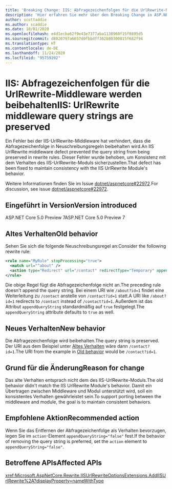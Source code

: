 ```yaml
---
title: 'Breaking Change: IIS: Abfragezeichenfolgen für die UrlRewrite-Middleware werden beibehalten'
description: 'Hier erfahren Sie mehr über den Breaking Change in ASP.NET Core 5.0 mit dem Titel „IIS: Abfragezeichenfolgen für die UrlRewrite-Middleware werden beibehalten'
author: scottaddie
ms.author: scaddie
ms.date: 10/01/2020
ms.openlocfilehash: e4d1ecba62f9e43e7377aba1138968f15f8895d5
ms.sourcegitcommit: d8020797a6657d0fbbdff362b80300815f682f94
ms.translationtype: HT
ms.contentlocale: de-DE
ms.lasthandoff: 11/24/2020
ms.locfileid: "95759202"
---
```

# <a name="iis-urlrewrite-middleware-query-strings-are-preserved"></a><span data-ttu-id="b84aa-103">IIS: Abfragezeichenfolgen für die UrlRewrite-Middleware werden beibehalten</span><span class="sxs-lookup"><span data-stu-id="b84aa-103">IIS: UrlRewrite middleware query strings are preserved</span></span>

<span data-ttu-id="b84aa-104">Ein Fehler bei der IIS-UrlRewrite-Middleware hat verhindert, dass die Abfragezeichenfolge in Neuschreibungsregeln beibehalten wird.</span><span class="sxs-lookup"><span data-stu-id="b84aa-104">An IIS UrlRewrite middleware defect prevented the query string from being preserved in rewrite rules.</span></span> <span data-ttu-id="b84aa-105">Dieser Fehler wurde behoben, um Konsistenz mit dem Verhalten des IIS-UrlRewrite-Moduls sicherzustellen.</span><span class="sxs-lookup"><span data-stu-id="b84aa-105">That defect has been fixed to maintain consistency with the IIS UrlRewrite Module's behavior.</span></span>

<span data-ttu-id="b84aa-106">Weitere Informationen finden Sie im Issue [dotnet/aspnetcore#22972](https://github.com/dotnet/aspnetcore/issues/22972).</span><span class="sxs-lookup"><span data-stu-id="b84aa-106">For discussion, see issue [dotnet/aspnetcore#22972](https://github.com/dotnet/aspnetcore/issues/22972).</span></span>

## <a name="version-introduced"></a><span data-ttu-id="b84aa-107">Eingeführt in Version</span><span class="sxs-lookup"><span data-stu-id="b84aa-107">Version introduced</span></span>

<span data-ttu-id="b84aa-108">ASP.NET Core 5.0 Preview 7</span><span class="sxs-lookup"><span data-stu-id="b84aa-108">ASP.NET Core 5.0 Preview 7</span></span>

## <a name="old-behavior"></a><span data-ttu-id="b84aa-109">Altes Verhalten</span><span class="sxs-lookup"><span data-stu-id="b84aa-109">Old behavior</span></span>

<span data-ttu-id="b84aa-110">Sehen Sie sich die folgende Neuschreibungsregel an:</span><span class="sxs-lookup"><span data-stu-id="b84aa-110">Consider the following rewrite rule:</span></span>

```xml
<rule name="MyRule" stopProcessing="true">
  <match url="^about" />
  <action type="Redirect" url="/contact" redirectType="Temporary" appendQueryString="true" />
</rule>
```

<span data-ttu-id="b84aa-111">Die obige Regel fügt die Abfragezeichenfolge nicht an.</span><span class="sxs-lookup"><span data-stu-id="b84aa-111">The preceding rule doesn't append the query string.</span></span> <span data-ttu-id="b84aa-112">Bei einem URI wie `/about?id=1` findet eine Weiterleitung zu `/contact` anstelle von `/contact?id=1` statt.</span><span class="sxs-lookup"><span data-stu-id="b84aa-112">A URI like `/about?id=1` redirects to `/contact` instead of `/contact?id=1`.</span></span> <span data-ttu-id="b84aa-113">Außerdem ist das Attribut `appendQueryString` standardmäßig auf `true` festgelegt.</span><span class="sxs-lookup"><span data-stu-id="b84aa-113">The `appendQueryString` attribute defaults to `true` as well.</span></span>

## <a name="new-behavior"></a><span data-ttu-id="b84aa-114">Neues Verhalten</span><span class="sxs-lookup"><span data-stu-id="b84aa-114">New behavior</span></span>

<span data-ttu-id="b84aa-115">Die Abfragezeichenfolge wird beibehalten.</span><span class="sxs-lookup"><span data-stu-id="b84aa-115">The query string is preserved.</span></span> <span data-ttu-id="b84aa-116">Der URI aus dem Beispiel unter [Altes Verhalten](#old-behavior) wäre dann `/contact?id=1`.</span><span class="sxs-lookup"><span data-stu-id="b84aa-116">The URI from the example in [Old behavior](#old-behavior) would be `/contact?id=1`.</span></span>

## <a name="reason-for-change"></a><span data-ttu-id="b84aa-117">Grund für die Änderung</span><span class="sxs-lookup"><span data-stu-id="b84aa-117">Reason for change</span></span>

<span data-ttu-id="b84aa-118">Das alte Verhalten entsprach nicht dem des IIS-UrlRewrite-Moduls.</span><span class="sxs-lookup"><span data-stu-id="b84aa-118">The old behavior didn't match the IIS UrlRewrite Module's behavior.</span></span> <span data-ttu-id="b84aa-119">Damit ein Übertragen zwischen Middleware und Modul unterstützt wird, soll ein konsistentes Verhalten gewährleistet sein.</span><span class="sxs-lookup"><span data-stu-id="b84aa-119">To support porting between the middleware and module, the goal is to maintain consistent behaviors.</span></span>

## <a name="recommended-action"></a><span data-ttu-id="b84aa-120">Empfohlene Aktion</span><span class="sxs-lookup"><span data-stu-id="b84aa-120">Recommended action</span></span>

<span data-ttu-id="b84aa-121">Wenn Sie das Entfernen der Abfragezeichenfolge als Verhalten bevorzugen, legen Sie im `action`-Element `appendQueryString="false"` fest.</span><span class="sxs-lookup"><span data-stu-id="b84aa-121">If the behavior of removing the query string is preferred, set the `action` element to `appendQueryString="false"`.</span></span>

## <a name="affected-apis"></a><span data-ttu-id="b84aa-122">Betroffene APIs</span><span class="sxs-lookup"><span data-stu-id="b84aa-122">Affected APIs</span></span>

<xref:Microsoft.AspNetCore.Rewrite.IISUrlRewriteOptionsExtensions.AddIISUrlRewrite%2A?displayProperty=nameWithType>

<!--

### Category

ASP.NET Core

### Affected APIs

`Overload:Microsoft.AspNetCore.Rewrite.IISUrlRewriteOptionsExtensions.AddIISUrlRewrite`

-->
